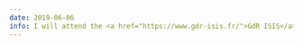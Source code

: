 ```yaml
---
date: 2019-06-06
info: I will attend the <a href="https://www.gdr-isis.fr/">GdR ISIS</a> meeting on <i>"Capteurs visuels émergents"</i> in Paris!
---
```

